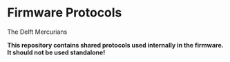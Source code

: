 # Firmware Protocols
The Delft Mercurians

**This repository contains shared protocols used internally in the firmware. It should not be used standalone!**